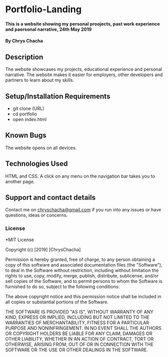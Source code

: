 # Portfolio-Landing
#### This is a website showing my personal proojects, past work experience and paersonal narrative, 24th May 2019
#### By **Chrys Chacha**
## Description
The website showcases my projects, educational experience and personal narrative. The website makes it easier for employers, other developers and partners to learn about my skills.

## Setup/Installation Requirements
* git clone (URL)
* cd portfolio
* open index.html
## Known Bugs
The website opens on all devices.
## Technologies Used
HTML and CSS. A click on any menu on the navigation bar takes you to another page.
## Support and contact details
Contact me on chryschacha@gmail.com if you run into any issues or have questions, ideas or concerns.  
### License
*MIT License

Copyright (c) [2019] [ChrysChacha]

Permission is hereby granted, free of charge, to any person obtaining a copy
of this software and associated documentation files (the "Software"), to deal
in the Software without restriction, including without limitation the rights
to use, copy, modify, merge, publish, distribute, sublicense, and/or sell
copies of the Software, and to permit persons to whom the Software is
furnished to do so, subject to the following conditions:

The above copyright notice and this permission notice shall be included in all
copies or substantial portions of the Software.

THE SOFTWARE IS PROVIDED "AS IS", WITHOUT WARRANTY OF ANY KIND, EXPRESS OR
IMPLIED, INCLUDING BUT NOT LIMITED TO THE WARRANTIES OF MERCHANTABILITY,
FITNESS FOR A PARTICULAR PURPOSE AND NONINFRINGEMENT. IN NO EVENT SHALL THE
AUTHORS OR COPYRIGHT HOLDERS BE LIABLE FOR ANY CLAIM, DAMAGES OR OTHER
LIABILITY, WHETHER IN AN ACTION OF CONTRACT, TORT OR OTHERWISE, ARISING FROM,
OUT OF OR IN CONNECTION WITH THE SOFTWARE OR THE USE OR OTHER DEALINGS IN THE
SOFTWARE.